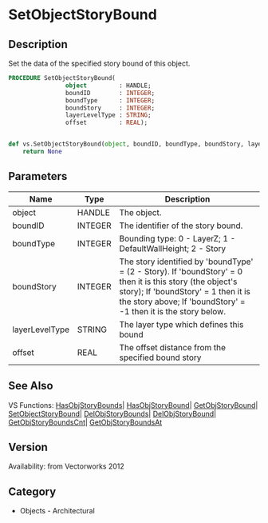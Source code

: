 # SetObjectStoryBound

## Description
Set the data of the specified story bound of this object.

```pascal
PROCEDURE SetObjectStoryBound(
				object         : HANDLE;
				boundID        : INTEGER;
				boundType      : INTEGER;
				boundStory     : INTEGER;
				layerLevelType : STRING;
				offset         : REAL);
```

```python

def vs.SetObjectStoryBound(object, boundID, boundType, boundStory, layerLevelType, offset):
    return None
```

## Parameters
|Name|Type|Description|
|---|---|---|
|object|HANDLE|The object.|
|boundID|INTEGER|The identifier of the story bound.|
|boundType|INTEGER|Bounding type: 0 - LayerZ; 1 - DefaultWallHeight; 2 - Story|
|boundStory|INTEGER|The story identified by 'boundType' = (2 - Story). If 'boundStory' = 0 then it is this story (the object's story); If 'boundStory' = 1 then it is the story above; If 'boundStory' = -1 then it is the story below.|
|layerLevelType|STRING|The layer type which defines this bound|
|offset|REAL|The offset distance from the specified bound story|

## See Also
VS Functions:
[HasObjStoryBounds](HasObjStoryBounds.md)| [HasObjStoryBound](HasObjStoryBound.md)| [GetObjStoryBound](GetObjStoryBound.md)| [SetObjectStoryBound](SetObjectStoryBound.md)| [DelObjStoryBounds](DelObjStoryBounds.md)| [DelObjStoryBound](DelObjStoryBound.md)| [GetObjStoryBoundsCnt](GetObjStoryBoundsCnt.md)| [GetObjStoryBoundsAt](GetObjStoryBoundsAt.md)

## Version
Availability: from Vectorworks 2012
## Category
* Objects - Architectural

